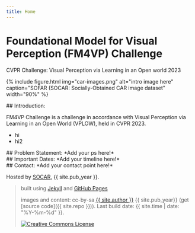 ```yaml
---
title: Home
---
```


# Foundational Model for Visual Perception (FM4VP) Challenge

CVPR Challenge: Visual Perception via Learning in an Open world 2023

{% include figure.html img="car-images.png" alt="intro image here" caption="SOFAR (SOCAR: Socially-Obtained CAR image dataset" width="90%" %}


<div class="toc" markdown="1">
## Introduction: 

FM4VP Challenge is a challenge in accordance with Visual Perception via Learning in an Open World (VPLOW), held in CVPR 2023.

* hi
* hi2


</div>


<div class="toc" markdown="1">
## Problem Statement:
*Add your ps here!*
</div>


<div class="toc" markdown="1">
## Important Dates:
*Add your timeline here!*
</div>


<div class="toc" markdown="1">
## Contact:
*Add your contact point here!*
</div>


Hosted by [SOCAR](https://www.socar.kr/), {{ site.pub_year }}.
 
> built using [Jekyll](https://jekyllrb.com/) and [GitHub Pages](https://pages.github.com/)
>
> images and content: cc-by-sa <a href="https://github.com/{{ site.github_username }}">{{ site.author }}</a> {{ site.pub_year}} (get [source code]({{ site.repo }})).
> Last build date: {{ site.time | date: "%Y-%m-%d" }}.
>
> <a href="http://creativecommons.org/licenses/by-sa/4.0/" rel="license"><img style="border-width: 0;" src="https://i.creativecommons.org/l/by-sa/4.0/88x31.png" alt="Creative Commons License" /></a>
